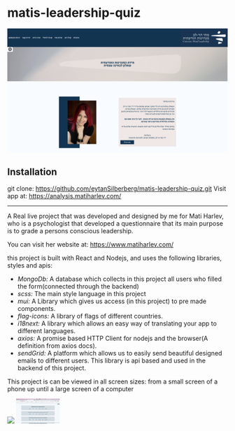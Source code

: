 
# matis-leadership-quiz

![AppImg](./readmeAssets/imgs/app.png)

## Installation
git clone: https://github.com/eytanSilberberg/matis-leadership-quiz.git
Visit app at: https://analysis.matiharlev.com/
<hr/>

A Real live project that was developed and designed by me for Mati Harlev, who is a psychologist that developed a questionnaire that its main purpose is to grade a persons conscious leadership.

You can visit her website at: https://www.matiharlev.com/

this project is built with React and Nodejs, and uses the following libraries, styles and apis: <br/>

- *MongoDb:* A database which collects in this project  all users who filled the form(connected through the backend)
- *scss:* The main style language in this project
- *mui:* A  Library which gives us access (in this project) to pre made components.
- *flag-icons:* A library of flags of different countries.
- *i18next:* A library which allows an easy way of translating your app to different languages.
- *axios:*  A promise based HTTP Client for nodejs and the browser(A definition from axios docs).
- *sendGrid:* A platform which allows us to easily send beautiful designed emails to different users. This library is api based and used in the backend of this project.

This project is can be viewed in all screen sizes: from a small screen of a phone up until a large screen of a computer

<p float='left'>
<img src='/readmeAssets/imgs/intro-resizing.gif' width=100/>
<img src='/readmeAssets/imgs/questionnaire-resizing.gif' width=100/>
</p>















